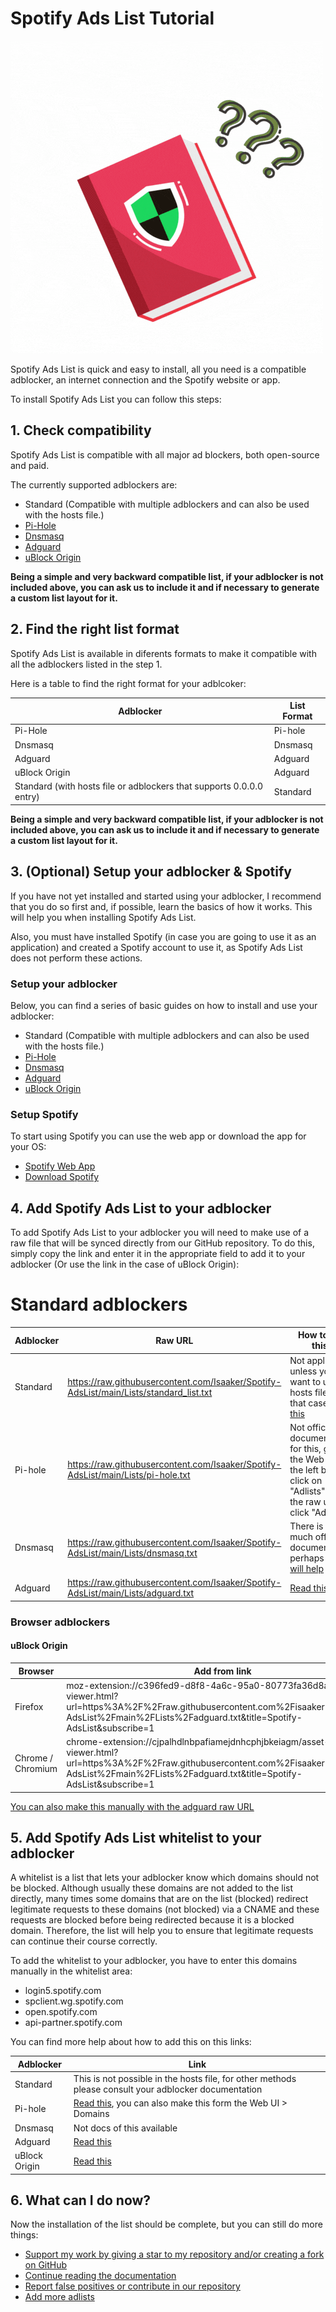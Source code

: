 # Spotify Ads List Tutorial

![Spotify Block Tutorial Logo](./images/tutorial.gif)

Spotify Ads List is quick and easy to install, all you need is a compatible adblocker, an internet connection and the Spotify website or app.

To install Spotify Ads List you can follow this steps:

## 1. Check compatibility

Spotify Ads List is compatible with all major ad blockers, both open-source and paid.

The currently supported adblockers are:
- Standard (Compatible with multiple adblockers and can also be used with the hosts file.)
- [Pi-Hole](https://pi-hole.net)
- [Dnsmasq](https://dnsmasq.org/doc.html)
- [Adguard](https://adguard.com/es/welcome.html)
- [uBlock Origin](https://ublockorigin.com)

**Being a simple and very backward compatible list, if your adblocker is not included above, you can ask us to include it and if necessary to generate a custom list layout for it.**

## 2. Find the right list format

Spotify Ads List is available in diferents formats to make it compatible with all the adblockers listed in the step 1. 

Here is a table to find the right format for your adblcoker:

| Adblocker | List Format |
| -- | -- |
| Pi-Hole | Pi-hole	|
| Dnsmasq | Dnsmasq |
| Adguard | Adguard |
| uBlock Origin | Adguard |
| Standard (with hosts file or adblockers that supports 0.0.0.0 entry) | Standard |

**Being a simple and very backward compatible list, if your adblocker is not included above, you can ask us to include it and if necessary to generate a custom list layout for it.**

## 3. (Optional) Setup your adblocker & Spotify

If you have not yet installed and started using your adblocker, I recommend that you do so first and, if possible, learn the basics of how it works. This will help you when installing Spotify Ads List.

Also, you must have installed Spotify (in case you are going to use it as an application) and created a Spotify account to use it, as Spotify Ads List does not perform these actions.

### Setup your adblocker

Below, you can find a series of basic guides on how to install and use your adblocker:

- Standard (Compatible with multiple adblockers and can also be used with the hosts file.)
- [Pi-Hole](https://docs.pi-hole.net/main/basic-install/)
- [Dnsmasq](https://dnsmasq.org/doc.html)
- [Adguard](https://adguard.com/kb/general/how-to-install/)
- [uBlock Origin](https://github.com/gorhill/uBlock?tab=readme-ov-file#installation)

### Setup Spotify

To start using Spotify you can use the web app or download the app for your OS:

- [Spotify Web App](https://open.spotify.com)
- [Download Spotify](https://www.spotify.com/en/download/)

## 4. Add Spotify Ads List to your adblocker

To add Spotify Ads List to your adblocker you will need to make use of a raw file that will be synced directly from our GitHub repository. To do this, simply copy the link and enter it in the appropriate field to add it to your adblocker (Or use the link in the case of uBlock Origin):

# Standard adblockers

| Adblocker | Raw URL | How to add this? |
| -- | -- | -- |
| Standard | https://raw.githubusercontent.com/Isaaker/Spotify-AdsList/main/Lists/standard_list.txt | Not applicable, unless you want to use the hosts file. In that case, [read this](https://nordvpn.com/es/blog/use-hosts-file-block-ads-malware/) |
| Pi-hole | https://raw.githubusercontent.com/Isaaker/Spotify-AdsList/main/Lists/pi-hole.txt | Not official documentation for this, go to the Web UI, in the left bar click on "Adlists", enter the raw url and click "Add" |
| Dnsmasq | https://raw.githubusercontent.com/Isaaker/Spotify-AdsList/main/Lists/dnsmasq.txt | There is not much official documentation, perhaps [this will help](https://dnsmasq.org/docs/dnsmasq-man.html) |
| Adguard | https://raw.githubusercontent.com/Isaaker/Spotify-AdsList/main/Lists/adguard.txt | [Read this](https://adguard.com/kb/) |

### Browser adblockers

#### uBlock Origin

| Browser | Add from link |
| -- | -- |
| Firefox | moz-extension://c396fed9-d8f8-4a6c-95a0-80773fa36d8a/asset-viewer.html?url=https%3A%2F%2Fraw.githubusercontent.com%2Fisaaker%2FSpotify-AdsList%2Fmain%2FLists%2Fadguard.txt&title=Spotify-AdsList&subscribe=1 |
| Chrome / Chromium | chrome-extension://cjpalhdlnbpafiamejdnhcphjbkeiagm/asset-viewer.html?url=https%3A%2F%2Fraw.githubusercontent.com%2Fisaaker%2FSpotify-AdsList%2Fmain%2FLists%2Fadguard.txt&title=Spotify-AdsList&subscribe=1 |

[You can also make this manually with the adguard raw URL](https://github.com/gorhill/uBlock/wiki/Dashboard:-Filter-lists#3rd-party-filter-lists)

## 5. Add Spotify Ads List whitelist to your adblocker

A whitelist is a list that lets your adblocker know which domains should not be blocked. Although usually these domains are not added to the list directly, many times some domains that are on the list (blocked) redirect legitimate requests to these domains (not blocked) via a CNAME and these requests are blocked before being redirected because it is a blocked domain. Therefore, the list will help you to ensure that legitimate requests can continue their course correctly.

To add the whitelist to your adblocker, you have to enter this domains manually in the whitelist area:

- login5.spotify.com
- spclient.wg.spotify.com
- open.spotify.com
- api-partner.spotify.com

You can find more help about how to add this on this links:

| Adblocker | Link |
|--|--|
| Standard | This is not possible in the hosts file, for other methods please consult your adblocker documentation |
| Pi-hole | [Read this](https://discourse.pi-hole.net/t/how-do-i-whitelist-or-blacklist-a-domain/244), you can also make this form the Web UI > Domains |
| Dnsmasq | Not docs of this available |
| Adguard | [Read this](https://github.com/AdguardTeam/AdGuardHome/discussions/3771) |
| uBlock Origin | [Read this](https://github.com/gorhill/uBlock/wiki/How-to-whitelist-a-web-site/745c6f01e1f88db8184bb27f48bbdd8a21b48a90) |

## 6. What can I do now?

Now the installation of the list should be complete, but you can still do more things:

- [Support my work by giving a star to my repository and/or creating a fork on GitHub](https://github.com/Isaaker/Spotify-AdsList)
- [Continue reading the documentation](spotify.piscinadeentropia.es)
- [Report false positives or contribute in our repository](https://github.com/Isaaker/Spotify-AdsList/issues)
- [Add more adlists](./why_add_more_blocklists)